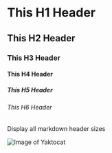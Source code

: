 # This H1 Header
## This H2 Header
### This H3 Header
#### This H4 Header
##### This H5 Header
###### This H6 Header

Display all markdown header sizes

![Image of Yaktocat](https://octodex.github.com/images/yaktocat.png)

